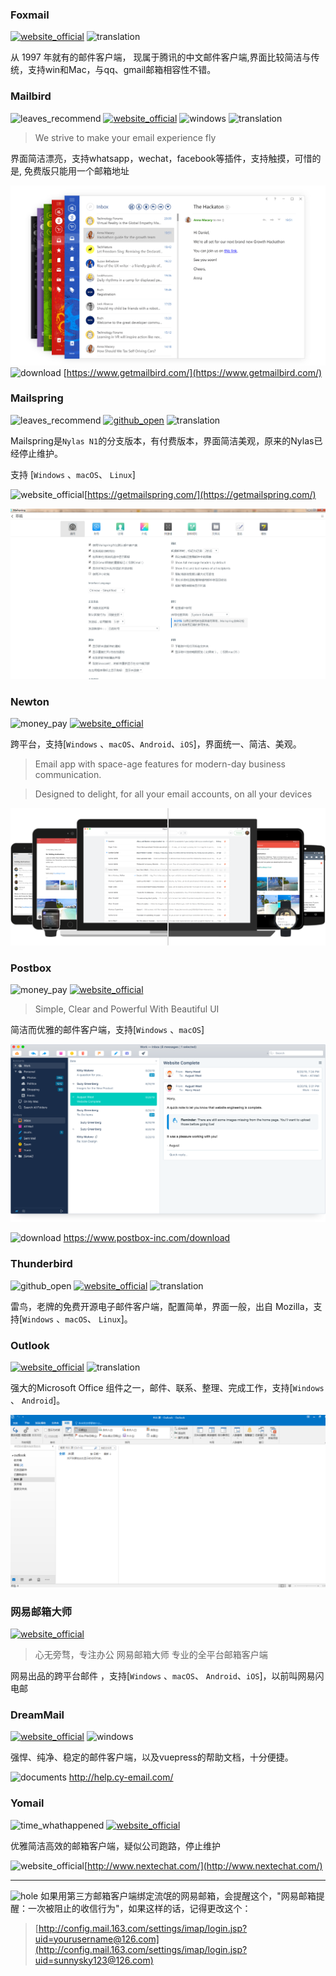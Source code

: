 ### Foxmail
[![website_official](https://gitbook07.oss-cn-hangzhou.aliyuncs.com/website_official.svg)](http://www.foxmail.com/) ![translation](https://gitbook07.oss-cn-hangzhou.aliyuncs.com/translation.svg)

从 1997 年就有的邮件客户端， 现属于腾讯的中文邮件客户端,界面比较简洁与传统，支持win和Mac，与qq、gmail邮箱相容性不错。


### Mailbird
![leaves_recommend](https://gitbook07.oss-cn-hangzhou.aliyuncs.com/leaves_rec.svg) [![website_official](https://gitbook07.oss-cn-hangzhou.aliyuncs.com/website_official.svg)](https://www.getmailbird.com/) ![windows](https://gitbook07.oss-cn-hangzhou.aliyuncs.com/windows.svg) ![translation](https://gitbook07.oss-cn-hangzhou.aliyuncs.com/translation.svg)

> We strive to make your email experience fly

界面简洁漂亮，支持whatsapp，wechat，facebook等插件，支持触摸，可惜的是, 免费版只能用一个邮箱地址

![Mailbird](../../.gitbook/assets/z-study-com-mail-mailbird.png)
![download](https://gitbook07.oss-cn-hangzhou.aliyuncs.com/download.svg) [https://www.getmailbird.com/](https://www.getmailbird.com/)

### Mailspring
![leaves_recommend](https://gitbook07.oss-cn-hangzhou.aliyuncs.com/leaves_rec.svg) [![github_open](https://gitbook07.oss-cn-hangzhou.aliyuncs.com/github_open.svg)](https://github.com/Foundry376/Mailspring) ![translation](https://gitbook07.oss-cn-hangzhou.aliyuncs.com/translation.svg)

Mailspring是`Nylas N1`的分支版本，有付费版本，界面简洁美观，原来的Nylas已经停止维护。

支持 [`Windows` 、`macOS`、 `Linux`]

![website_official](https://gitbook07.oss-cn-hangzhou.aliyuncs.com/website_official.svg)[https://getmailspring.com/](https://getmailspring.com/)

![](../../.gitbook/assets/z-study-com-mail-mailspring.png)
### Newton
![money_pay](https://gitbook07.oss-cn-hangzhou.aliyuncs.com/money_pay.svg) [![website_official](https://gitbook07.oss-cn-hangzhou.aliyuncs.com/website_official.svg)](https://newtonhq.com/)

跨平台，支持[`Windows` 、`macOS`、`Android`、`iOS`]，界面统一、简洁、美观。

> Email app with space-age features for modern-day business communication.

> Designed to delight, for all your email accounts, on all your devices

![Newton](../../.gitbook/assets/z-study-com-mail-newton.png)

### Postbox
![money_pay](https://gitbook07.oss-cn-hangzhou.aliyuncs.com/money_pay.svg) [![website_official](https://gitbook07.oss-cn-hangzhou.aliyuncs.com/website_official.svg)](https://www.postbox-inc.com/)

> Simple, Clear and Powerful With Beautiful UI

简洁而优雅的邮件客户端，支持[`Windows` 、`macOS`]

![Postbox](../../.gitbook/assets/z-study-com-mail-postbox.png)

![download](https://gitbook07.oss-cn-hangzhou.aliyuncs.com/download.svg) https://www.postbox-inc.com/download

### Thunderbird
![github_open](https://gitbook07.oss-cn-hangzhou.aliyuncs.com/github_open.svg) [![website_official](https://gitbook07.oss-cn-hangzhou.aliyuncs.com/website_official.svg)](https://www.thunderbird.net) ![translation](https://gitbook07.oss-cn-hangzhou.aliyuncs.com/translation.svg)

雷鸟，老牌的免费开源电子邮件客户端，配置简单，界面一般，出自 Mozilla，支持[`Windows` 、`macOS`、 `Linux`]。

### Outlook
[![website_official](https://gitbook07.oss-cn-hangzhou.aliyuncs.com/website_official.svg)](https://products.office.com/en-us/outlook/email-and-calendar-software-microsoft-outlook) ![translation](https://gitbook07.oss-cn-hangzhou.aliyuncs.com/translation.svg)

强大的Microsoft Office 组件之一，邮件、联系、整理、完成工作，支持[`Windows` 、 `Android`]。

![Outlook](../../.gitbook/assets/z-study-com-mail-outlook.png)

### 网易邮箱大师
[![website_official](https://gitbook07.oss-cn-hangzhou.aliyuncs.com/website_official.svg)](http://mail.163.com/dashi/)

> 心无旁骛，专注办公
> 网易邮箱大师 专业的全平台邮箱客户端

网易出品的跨平台邮件 ，支持[`Windows` 、`macOS`、 `Android`、`iOS`]，以前叫网易闪电邮

### DreamMail
[![website_official](https://gitbook07.oss-cn-hangzhou.aliyuncs.com/website_official.svg)](https://www.cy-email.com/) ![windows](https://gitbook07.oss-cn-hangzhou.aliyuncs.com/windows.svg)

强悍、纯净、稳定的邮件客户端，以及vuepress的帮助文档，十分便捷。

![documents](https://gitbook07.oss-cn-hangzhou.aliyuncs.com/documents.svg) http://help.cy-email.com/

### Yomail
![time_whathappened](https://gitbook07.oss-cn-hangzhou.aliyuncs.com/time_whathappened.svg) [![website_official](https://gitbook07.oss-cn-hangzhou.aliyuncs.com/website_official.svg)](http://www.nextechat.com/)

优雅简洁高效的邮箱客户端，疑似公司跑路，停止维护

![website_official](https://gitbook07.oss-cn-hangzhou.aliyuncs.com/website_official.svg)[http://www.nextechat.com/](http://www.nextechat.com/)

---

![hole](https://gitbook07.oss-cn-hangzhou.aliyuncs.com/keng.svg) 如果用第三方邮箱客户端绑定流氓的网易邮箱，会提醒这个，"网易邮箱提醒：一次被阻止的收信行为"，如果这样的话，记得更改这个：
>
>[http://config.mail.163.com/settings/imap/login.jsp?uid=yourusername@126.com](http://config.mail.163.com/settings/imap/login.jsp?uid=sunnysky123@126.com)

